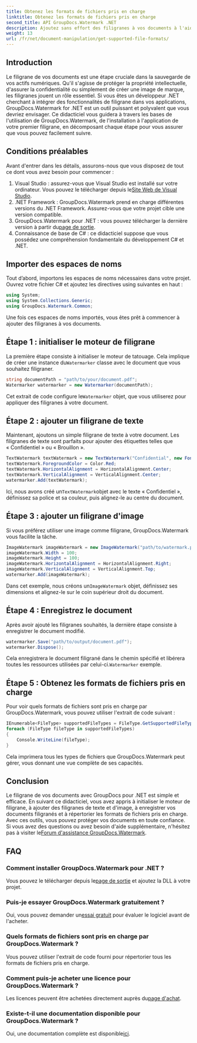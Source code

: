 ```yaml
---
title: Obtenez les formats de fichiers pris en charge
linktitle: Obtenez les formats de fichiers pris en charge
second_title: API GroupDocs.Watermark .NET
description: Ajoutez sans effort des filigranes à vos documents à l'aide de GroupDocs.Watermark pour .NET. Suivez notre guide complet étape par étape pour protéger vos actifs numériques.
weight: 13
url: /fr/net/document-manipulation/get-supported-file-formats/
---
```

## Introduction
Le filigrane de vos documents est une étape cruciale dans la sauvegarde de vos actifs numériques. Qu'il s'agisse de protéger la propriété intellectuelle, d'assurer la confidentialité ou simplement de créer une image de marque, les filigranes jouent un rôle essentiel. Si vous êtes un développeur .NET cherchant à intégrer des fonctionnalités de filigrane dans vos applications, GroupDocs.Watermark for .NET est un outil puissant et polyvalent que vous devriez envisager. Ce didacticiel vous guidera à travers les bases de l'utilisation de GroupDocs.Watermark, de l'installation à l'application de votre premier filigrane, en décomposant chaque étape pour vous assurer que vous pouvez facilement suivre.
## Conditions préalables
Avant d'entrer dans les détails, assurons-nous que vous disposez de tout ce dont vous avez besoin pour commencer :
1.  Visual Studio : assurez-vous que Visual Studio est installé sur votre ordinateur. Vous pouvez le télécharger depuis le[Site Web de Visual Studio](https://visualstudio.microsoft.com/).
2. .NET Framework : GroupDocs.Watermark prend en charge différentes versions du .NET Framework. Assurez-vous que votre projet cible une version compatible.
3. GroupDocs.Watermark pour .NET : vous pouvez télécharger la dernière version à partir du[page de sortie](https://releases.groupdocs.com/Watermark/net/).
4. Connaissance de base de C# : ce didacticiel suppose que vous possédez une compréhension fondamentale du développement C# et .NET.
## Importer des espaces de noms
Tout d’abord, importons les espaces de noms nécessaires dans votre projet. Ouvrez votre fichier C# et ajoutez les directives using suivantes en haut :
```csharp
using System;
using System.Collections.Generic;
using GroupDocs.Watermark.Common;
```
Une fois ces espaces de noms importés, vous êtes prêt à commencer à ajouter des filigranes à vos documents.

## Étape 1 : initialiser le moteur de filigrane
 La première étape consiste à initialiser le moteur de tatouage. Cela implique de créer une instance du`Watermarker` classe avec le document que vous souhaitez filigraner.
```csharp
string documentPath = "path/to/your/document.pdf";
Watermarker watermarker = new Watermarker(documentPath);
```
 Cet extrait de code configure le`Watermarker` objet, que vous utiliserez pour appliquer des filigranes à votre document.
## Étape 2 : ajouter un filigrane de texte
Maintenant, ajoutons un simple filigrane de texte à votre document. Les filigranes de texte sont parfaits pour ajouter des étiquettes telles que « Confidentiel » ou « Brouillon ».
```csharp
TextWatermark textWatermark = new TextWatermark("Confidential", new Font("Arial", 36));
textWatermark.ForegroundColor = Color.Red;
textWatermark.HorizontalAlignment = HorizontalAlignment.Center;
textWatermark.VerticalAlignment = VerticalAlignment.Center;
watermarker.Add(textWatermark);
```
 Ici, nous avons créé un`TextWatermark`objet avec le texte « Confidentiel », définissez sa police et sa couleur, puis alignez-le au centre du document.
## Étape 3 : ajouter un filigrane d'image
Si vous préférez utiliser une image comme filigrane, GroupDocs.Watermark vous facilite la tâche.
```csharp
ImageWatermark imageWatermark = new ImageWatermark("path/to/watermark.png");
imageWatermark.Width = 100;
imageWatermark.Height = 100;
imageWatermark.HorizontalAlignment = HorizontalAlignment.Right;
imageWatermark.VerticalAlignment = VerticalAlignment.Top;
watermarker.Add(imageWatermark);
```
 Dans cet exemple, nous créons un`ImageWatermark` objet, définissez ses dimensions et alignez-le sur le coin supérieur droit du document.
## Étape 4 : Enregistrez le document
Après avoir ajouté les filigranes souhaités, la dernière étape consiste à enregistrer le document modifié.
```csharp
watermarker.Save("path/to/output/document.pdf");
watermarker.Dispose();
```
 Cela enregistrera le document filigrané dans le chemin spécifié et libérera toutes les ressources utilisées par celui-ci.`Watermarker` exemple.
## Étape 5 : Obtenez les formats de fichiers pris en charge
Pour voir quels formats de fichiers sont pris en charge par GroupDocs.Watermark, vous pouvez utiliser l'extrait de code suivant :
```csharp
IEnumerable<FileType> supportedFileTypes = FileType.GetSupportedFileTypes();
foreach (FileType fileType in supportedFileTypes)
{
    Console.WriteLine(fileType);
}
```
Cela imprimera tous les types de fichiers que GroupDocs.Watermark peut gérer, vous donnant une vue complète de ses capacités.
## Conclusion
Le filigrane de vos documents avec GroupDocs pour .NET est simple et efficace. En suivant ce didacticiel, vous avez appris à initialiser le moteur de filigrane, à ajouter des filigranes de texte et d'image, à enregistrer vos documents filigranés et à répertorier les formats de fichiers pris en charge. Avec ces outils, vous pouvez protéger vos documents en toute confiance.
 Si vous avez des questions ou avez besoin d'aide supplémentaire, n'hésitez pas à visiter le[Forum d'assistance GroupDocs.Watermark](https://forum.groupdocs.com/c/watermark/19).
## FAQ
### Comment installer GroupDocs.Watermark pour .NET ?
 Vous pouvez le télécharger depuis le[page de sortie](https://releases.groupdocs.com/Watermark/net/) et ajoutez la DLL à votre projet.
### Puis-je essayer GroupDocs.Watermark gratuitement ?
 Oui, vous pouvez demander un[essai gratuit](https://releases.groupdocs.com/) pour évaluer le logiciel avant de l'acheter.
### Quels formats de fichiers sont pris en charge par GroupDocs.Watermark ?
Vous pouvez utiliser l'extrait de code fourni pour répertorier tous les formats de fichiers pris en charge.
### Comment puis-je acheter une licence pour GroupDocs.Watermark ?
 Les licences peuvent être achetées directement auprès du[page d'achat](https://purchase.groupdocs.com/buy).
### Existe-t-il une documentation disponible pour GroupDocs.Watermark ?
 Oui, une documentation complète est disponible[ici](https://tutorials.groupdocs.com/Watermark/net/).